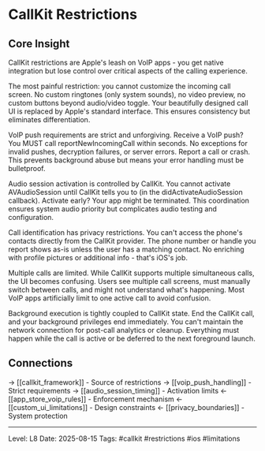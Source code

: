 # CallKit Restrictions

## Core Insight
CallKit restrictions are Apple's leash on VoIP apps - you get native integration but lose control over critical aspects of the calling experience.

The most painful restriction: you cannot customize the incoming call screen. No custom ringtones (only system sounds), no video preview, no custom buttons beyond audio/video toggle. Your beautifully designed call UI is replaced by Apple's standard interface. This ensures consistency but eliminates differentiation.

VoIP push requirements are strict and unforgiving. Receive a VoIP push? You MUST call reportNewIncomingCall within seconds. No exceptions for invalid pushes, decryption failures, or server errors. Report a call or crash. This prevents background abuse but means your error handling must be bulletproof.

Audio session activation is controlled by CallKit. You cannot activate AVAudioSession until CallKit tells you to (in the didActivateAudioSession callback). Activate early? Your app might be terminated. This coordination ensures system audio priority but complicates audio testing and configuration.

Call identification has privacy restrictions. You can't access the phone's contacts directly from the CallKit provider. The phone number or handle you report shows as-is unless the user has a matching contact. No enriching with profile pictures or additional info - that's iOS's job.

Multiple calls are limited. While CallKit supports multiple simultaneous calls, the UI becomes confusing. Users see multiple call screens, must manually switch between calls, and might not understand what's happening. Most VoIP apps artificially limit to one active call to avoid confusion.

Background execution is tightly coupled to CallKit state. End the CallKit call, and your background privileges end immediately. You can't maintain the network connection for post-call analytics or cleanup. Everything must happen while the call is active or be deferred to the next foreground launch.

## Connections
→ [[callkit_framework]] - Source of restrictions
→ [[voip_push_handling]] - Strict requirements
→ [[audio_session_timing]] - Activation limits
← [[app_store_voip_rules]] - Enforcement mechanism
← [[custom_ui_limitations]] - Design constraints
← [[privacy_boundaries]] - System protection

---
Level: L8
Date: 2025-08-15
Tags: #callkit #restrictions #ios #limitations